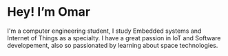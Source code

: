 # Hey! I’m Omar 

I'm a computer engineering student, I study Embedded systems and Internet of Things as a specialty. 
I have a great passion in IoT and Software developement, also so passionated by learning about space technologies. 



